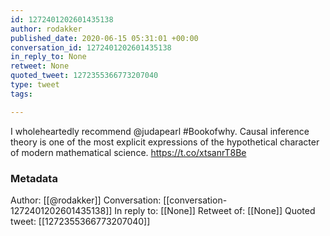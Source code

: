 ```yaml
---
id: 1272401202601435138
author: rodakker
published_date: 2020-06-15 05:31:01 +00:00
conversation_id: 1272401202601435138
in_reply_to: None
retweet: None
quoted_tweet: 1272355366773207040
type: tweet
tags:

---
```


I wholeheartedly recommend @judapearl #Bookofwhy. 
Causal inference theory is one of the most explicit
expressions of the hypothetical character of modern mathematical science. https://t.co/xtsanrT8Be

### Metadata

Author: [[@rodakker]]
Conversation: [[conversation-1272401202601435138]]
In reply to: [[None]]
Retweet of: [[None]]
Quoted tweet: [[1272355366773207040]]
